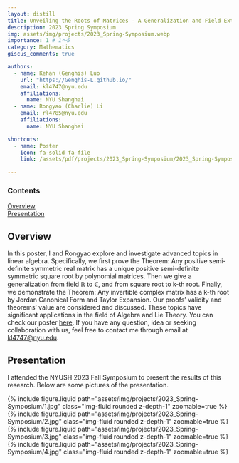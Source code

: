 ```yaml
---
layout: distill
title: Unveiling the Roots of Matrices - A Generalization and Field Extension of the Square Root of Matrices
description: 2023 Spring Symposium
img: assets/img/projects/2023_Spring-Symposium.webp
importance: 1 # 1～5
category: Mathematics
giscus_comments: true

authors:
  - name: Kehan (Genghis) Luo
    url: "https://Genghis-L.github.io/"
    email: kl4747@nyu.edu
    affiliations:
      name: NYU Shanghai
  - name: Rongyao (Charlie) Li
    email: rl4785@nyu.edu
    affiliations:
      name: NYU Shanghai

shortcuts:
  - name: Poster
    icon: fa-solid fa-file
    link: /assets/pdf/projects/2023_Spring-Symposium/2023_Spring-Symposium_Poster.pdf
    
---
```


<d-contents>
  <nav class="l-text figcaption">
  <h3>Contents</h3>
    <div><a href="#overview">Overview</a></div>
    <div><a href="#presentation">Presentation</a></div>
  </nav>
</d-contents>

## Overview

In this poster, I and Rongyao explore and investigate advanced topics in linear algebra. Specifically, we first prove the Theorem: Any positive semi-definite symmetric real matrix has a unique positive semi-definite symmetric square root by polynomial matrices. Then we give a generalization from field ℝ to ℂ, and from square root to k-th root. Finally, we demonstrate the Theorem: Any invertible complex matrix has a k-th root by Jordan Canonical Form and Taylor Expansion. Our proofs’ validity and theorems’ value are considered and discussed. These topics have significant applications in the field of Algebra and Lie Theory. You can check our poster [here](/assets/pdf/projects/2023_Spring-Symposium/2023_Spring-Symposium_Poster.pdf). If you have any question, idea or seeking collaboration with us, feel free to contact me through email at [kl4747@nyu.edu](mailto:kl4747@nyu.edu).

## Presentation

I attended the NYUSH 2023 Fall Symposium to present the results of this research. Below are some pictures of the presentation.

<div class="row mt-3">
  <div class="col-sm mt-3 mt-md-0">
    {% include figure.liquid
      path="assets/img/projects/2023_Spring-Symposium/1.jpg"
      class="img-fluid rounded z-depth-1"
      zoomable=true
    %}
  </div>
</div>

<div class="row mt-3">
  <div class="col-sm mt-3 mt-md-0">
    {% include figure.liquid
      path="assets/img/projects/2023_Spring-Symposium/2.jpg"
      class="img-fluid rounded z-depth-1"
      zoomable=true
    %}
  </div>
</div>

<div class="row mt-3">
  <div class="col-sm mt-3 mt-md-0">
    {% include figure.liquid
      path="assets/img/projects/2023_Spring-Symposium/3.jpg"
      class="img-fluid rounded z-depth-1"
      zoomable=true
    %}
  </div>
</div>

<div class="row mt-3">
  <div class="col-sm mt-3 mt-md-0">
    {% include figure.liquid
      path="assets/img/projects/2023_Spring-Symposium/4.jpg"
      class="img-fluid rounded z-depth-1"
      zoomable=true
    %}
  </div>
</div>

